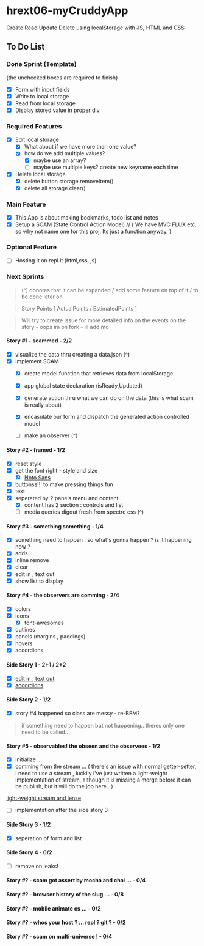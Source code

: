 # hrext06-myCruddyApp
Create Read Update Delete using localStorage with JS, HTML and CSS

## To Do List

### Done Sprint (Template)
(the unchecked boxes are required to finish)
- [x] Form with input fields
- [x] Write to local storage
- [x] Read from local storage
- [x] Display stored value in proper div

### Required Features
- [x] Edit local storage
    - [x] What about if we have more than one value?
    - [x] how do we add multiple values?
        - [x] maybe use an array?
        - [ ] maybe use multiple keys? create new keyname each time
- [x] Delete local storage
    - [x] delete button storage.removeItem()
    - [x] delete all storage.clear()

### Main Feature
- [x] This App is about making bookmarks, todo list and notes
- [x] Setup a SCAM (State Control Action Model) // ( We have MVC FLUX etc. so why not name one for this proj. Its just a function anyway. )

### Optional Feature
- [ ] Hosting it on repl.it (html,css, js)

### Next Sprints
> (^) donotes that it can be expanded / add some feature on top of it / to be done later on

> Story Points [ ActualPoints / EstimatedPoints ]

> Will try to create Issue for more detailed info on the events on the story - oops im on fork - ill add md

#### Story #1 - scammed - 2/2 
- [x] visualize the data thru creating a data.json (^)
- [x] implement SCAM
    - [x] create model function that retrieves data from localStorage
    - [x] app global state declaration (isReady,Updated)
    - [x] generate action thru what we can do on the data (this is what scam is really about)
    - [x] encasulate our form and dispatch the generated action controlled model
    - [ ] make an observer (^)
    

#### Story #2 - framed - 1/2
- [x] reset style
- [x] get the font right - style and size
    - [x] [Noto Sans](https://fonts.google.com/specimen/Noto+Sans?selection.family=Noto+Sans)
- [x] buttonss!!! to make pressing things fun
- [x] text
- [x] seperated by 2 panels menu and content
    - [x] content has 2 section : controls and list
    - [ ] media queries digout fresh from spectre css (^)

#### Story #3 - something something - 1/4
- [x] something need to happen . so what's gonna happen ? is it happening now ?
- [x] adds
- [x] inline remove
- [x] clear
- [x] edit in , text out
- [x] show list to display

#### Story #4 - the observers are comming - 2/4
- [x] colors
- [x] icons
    - [x] font-awesomes
- [x] outlines
- [x] panels (margins , paddings)
- [x] hovers
- [x] accordions

#### Side Story 1 - 2+1 / 2+2
- [x] [edit in , text out](https://github.com/dnErf/hrext06-myCruddyApp/blob/master/issues/edit_in-text_out.md)
- [x] [accordions](https://github.com/dnErf/hrext06-myCruddyApp/blob/master/issues/accordions.md) 

#### Side Story 2 - 1/2
- [x] story #4 happened so class are messy - re-BEM?

> if something need to happen but not happening.. theres only one need to be called..

#### Story #5 - observables! the obseen and the observees - 1/2
- [x] initialize ...
- [x] comming from the stream ... ( there's an issue with normal getter-setter, i need to use a stream , luckily i've just written a light-weight implementation of stream, although it is missing a merge before it can be publish, but it will do the job here.. )

[light-weight stream and lense](https://github.com/dnErf/vdbx)

- [ ] implementation after the side story 3

#### Side Story 3 - 1/2
- [x] seperation of form and list

#### Side Story 4 - 0/2
- [ ] remove on leaks!

#### Story #? - scam got assert by mocha and chai ... - 0/4

#### Story #? - browser history of the slug ... - 0/8

#### Story #? - mobile animate cs ... - 0/2

#### Story #? - whos your host ? ... repl ? git ? - 0/2

#### Story #? - scam on multi-universe ! - 0/4